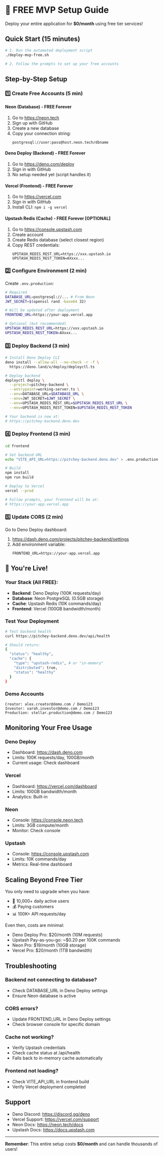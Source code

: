 # 🚀 FREE MVP Setup Guide

Deploy your entire application for **$0/month** using free tier services!

## Quick Start (15 minutes)

```bash
# 1. Run the automated deployment script
./deploy-mvp-free.sh

# 2. Follow the prompts to set up your free accounts
```

## Step-by-Step Setup

### 1️⃣ Create Free Accounts (5 min)

#### Neon (Database) - FREE Forever
1. Go to https://neon.tech
2. Sign up with GitHub
3. Create a new database
4. Copy your connection string:
   ```
   postgresql://user:pass@host.neon.tech/dbname
   ```

#### Deno Deploy (Backend) - FREE Forever
1. Go to https://deno.com/deploy
2. Sign in with GitHub
3. No setup needed yet (script handles it)

#### Vercel (Frontend) - FREE Forever
1. Go to https://vercel.com
2. Sign in with GitHub
3. Install CLI: `npm i -g vercel`

#### Upstash Redis (Cache) - FREE Forever [OPTIONAL]
1. Go to https://console.upstash.com
2. Create account
3. Create Redis database (select closest region)
4. Copy REST credentials:
   ```
   UPSTASH_REDIS_REST_URL=https://xxx.upstash.io
   UPSTASH_REDIS_REST_TOKEN=AXxxx...
   ```

### 2️⃣ Configure Environment (2 min)

Create `.env.production`:

```bash
# Required
DATABASE_URL=postgresql://... # From Neon
JWT_SECRET=$(openssl rand -base64 32)

# Will be updated after deployment
FRONTEND_URL=https://your-app.vercel.app

# Optional (but recommended)
UPSTASH_REDIS_REST_URL=https://xxx.upstash.io
UPSTASH_REDIS_REST_TOKEN=AXxxx...
```

### 3️⃣ Deploy Backend (3 min)

```bash
# Install Deno Deploy CLI
deno install --allow-all --no-check -r -f \
  https://deno.land/x/deploy/deployctl.ts

# Deploy backend
deployctl deploy \
  --project=pitchey-backend \
  --entrypoint=working-server.ts \
  --env=DATABASE_URL=$DATABASE_URL \
  --env=JWT_SECRET=$JWT_SECRET \
  --env=UPSTASH_REDIS_REST_URL=$UPSTASH_REDIS_REST_URL \
  --env=UPSTASH_REDIS_REST_TOKEN=$UPSTASH_REDIS_REST_TOKEN

# Your backend is now at:
# https://pitchey-backend.deno.dev
```

### 4️⃣ Deploy Frontend (3 min)

```bash
cd frontend

# Set backend URL
echo "VITE_API_URL=https://pitchey-backend.deno.dev" > .env.production

# Build
npm install
npm run build

# Deploy to Vercel
vercel --prod

# Follow prompts, your frontend will be at:
# https://your-app.vercel.app
```

### 5️⃣ Update CORS (2 min)

Go to Deno Deploy dashboard:
1. https://dash.deno.com/projects/pitchey-backend/settings
2. Add environment variable:
   ```
   FRONTEND_URL=https://your-app.vercel.app
   ```

## 🎉 You're Live!

### Your Stack (All FREE):
- **Backend**: Deno Deploy (100K requests/day)
- **Database**: Neon PostgreSQL (0.5GB storage)
- **Cache**: Upstash Redis (10K commands/day)
- **Frontend**: Vercel (100GB bandwidth/month)

### Test Your Deployment

```bash
# Test backend health
curl https://pitchey-backend.deno.dev/api/health

# Should return:
{
  "status": "healthy",
  "cache": {
    "type": "upstash-redis", # or "in-memory"
    "distributed": true,
    "status": "healthy"
  }
}
```

### Demo Accounts
```
Creator: alex.creator@demo.com / Demo123
Investor: sarah.investor@demo.com / Demo123
Production: stellar.production@demo.com / Demo123
```

## Monitoring Your Free Usage

### Deno Deploy
- Dashboard: https://dash.deno.com
- Limits: 100K requests/day, 100GB/month
- Current usage: Check dashboard

### Vercel
- Dashboard: https://vercel.com/dashboard
- Limits: 100GB bandwidth/month
- Analytics: Built-in

### Neon
- Console: https://console.neon.tech
- Limits: 3GB compute/month
- Monitor: Check console

### Upstash
- Console: https://console.upstash.com
- Limits: 10K commands/day
- Metrics: Real-time dashboard

## Scaling Beyond Free Tier

You only need to upgrade when you have:
- 🚀 10,000+ daily active users
- 💰 Paying customers
- 📊 100K+ API requests/day

Even then, costs are minimal:
- Deno Deploy Pro: $20/month (10M requests)
- Upstash Pay-as-you-go: ~$0.20 per 100K commands
- Neon Pro: $19/month (10GB storage)
- Vercel Pro: $20/month (1TB bandwidth)

## Troubleshooting

### Backend not connecting to database?
- Check DATABASE_URL in Deno Deploy settings
- Ensure Neon database is active

### CORS errors?
- Update FRONTEND_URL in Deno Deploy settings
- Check browser console for specific domain

### Cache not working?
- Verify Upstash credentials
- Check cache status at /api/health
- Falls back to in-memory cache automatically

### Frontend not loading?
- Check VITE_API_URL in frontend build
- Verify Vercel deployment completed

## Support

- Deno Discord: https://discord.gg/deno
- Vercel Support: https://vercel.com/support
- Neon Docs: https://neon.tech/docs
- Upstash Docs: https://docs.upstash.com

---

**Remember**: This entire setup costs **$0/month** and can handle thousands of users!